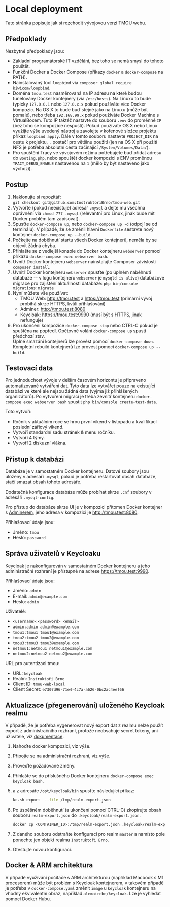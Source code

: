 # Local deployment

Tato stránka popisuje jak si rozchodit vývojovou verzi TMOU webu.

## Předpoklady

Nezbytné předpoklady jsou:

- Základní programátorské IT vzdělání, bez toho se nemá smysl do tohoto pouštět.
- Funkční Docker a Docker Compose (příkazy `docker` a `docker-compose` na PATH).
- Nainstalovaný tool `loopbind` via `composer global require kiwicom/loopbind`.
- Doména `tmou.test` nasměrovaná na IP adresu na které budou tunelovány Docker kontejnery (via `/etc/hosts`).
  Na Linuxu to bude typicky `127.0.0.1` nebo `127.0.x.x` pokud používáte více Docker kompozic.
  Na OS X to bude buď stejné jako na Linuxu (může být pomalé), nebo třeba `192.168.99.x` pokud používáte Docker Machine s VirtualBoxem.
  Tuto IP taktéž nastavte do souboru `.env` do proměnné `IP` (bez toho se kompozice nespustí).
  Pokud používáte OS X nebo Linux využijte výše uvedený nástroj a zavolejte v kořenové složce projektu příkaz `loopbind apply`.
  Dále v tomto souboru nastavte `PROJECT_DIR` na cestu k projektu, `.` postačí pro většinu použití (jen na OS X při použití NFS je potřeba absolutní cesta začínající `/System/Volumes/Data/`).
- Pro spuštění Tracy ve vývojovém režimu potřebujete buď přidat adresu do `Booting.php`, nebo spouštět docker kompozici s ENV proměnou `TRACY_DEBUG_ENABLE` nastavenou na `1` (mělo by být nastaveno jako výchozí).

## Postup

1. Naklonujte si repozitář:  
   `git checkout git@github.com:InstruktoriBrno/tmou-web.git`
2. Vytvořte (pokud neexistuje) adresář `.mysql` a dejte mu všechna oprávnění via `chmod 777 .mysql` (relevantní pro Linux, jinak bude mít Docker problém tam zapisovat).
3. Spusťte `docker-compose up`, nebo `docker-compose up -d` (odpojí se od terminálu). V případě, že se změnil hlavní `Dockerfile` sestavte nový kontejner `docker-compose up --build`.
4. Počkejte na doběhnutí startu všech Docker kontejnerů, neměla by se objevit žádná chyba.
5. Přihlašte se z vedlejší konzole do Docker kontejneru `webserver` pomocí příkazu `docker-compose exec webserver bash`.
6. Uvnitř Docker kontejneru `webserver` nainstalujte Composer závislosti `composer install`.
7. Uvnitř Docker kontejneru `webserver` spusťte (po úplném naběhnutí databáze -- v logu kontejneru `webserver` je `mysqld is alive`) databázové migrace pro zajištění aktuálnosti databáze: `php bin/console migrations:migrate`
8. Nyní můžete vše používat:
   - TMOU Web: http://tmou.test a https://tmou.test (primární vývoj probíhá skrze HTTPS, kvůli přihlašování)
   - Adminer: http://tmou.test:8080
   - Keycloak: https://tmou.test:9990 (musí být s HTTPS, jinak nefunguje)
9. Pro ukončení kompozice `docker-compose stop` nebo CTRL-C pokud je spuštěna na popředí.
   Opětovné volání `docker-compose up` spustí předchozí stav.  
   Úplné smazání kontejnerů lze provést pomocí `docker-compose down`.  
   Kompletní rebuild kontejnerů lze provést pomocí `docker-compose up --build`.
   
## Testovací data

Pro jednoduchost vývoje v delším časovém horizontu je připraveno automatizované vytváření dat.
Tyto data lze vytvářet pouze na existující databázi ve které ale nejsou žádná data (vyjma již přihlášených organizátorů).
Po vytvoření migrací je třeba zevnitř kontejneru `docker-compose exec webserver bash` spustit `php bin/console create-test-data`.

Toto vytvoří:
- Ročník v aktuálním roce se hrou první víkend v listopadu a kvalifikací poslední zářiový víkend.
- Vytvoří standardní sadu stránek & menu ročníku.
- Vytvoří 4 týmy.
- Vytvoří 2 diskuzní vlákna.

## Přístup k databázi

Databáze je v samostatném Docker kontejneru. Datové soubory jsou uloženy v adresáři `.mysql`, pokud je
potřeba restartovat obsah databáze, stačí smazat obsah tohoto adresáře.

Dodatečná konfigurace databáze může probíhat skrze `.cnf` soubory v adresáři `.mysql-config`.

Pro přístup do databáze skrze UI je v kompozici přítomen Docker kontejner s [Adminerem](https://www.adminer.org/cs/),
jeho adresa v kompozici je http://tmou.test:8080.

Přihlašovací údaje jsou:

- Jméno: `tmou`
- Heslo: `password`

## Správa uživatelů v Keycloaku

Keycloak je nakonfigurován v samostatném Docker kontejneru a jeho administrační rozhraní je přístupné na adrese https://tmou.test:9990.

Přihlašovací údaje jsou:

- Jméno: `admin`
- E-mail: `admin@example.com`
- Heslo: `admin`

Uživatelé:

- `<username>:<password> <email>`
- `admin:admin admin@example.com`
- `tmou1:tmou1 tmou1@example.com`
- `tmou2:tmou2 tmou2@example.com`
- `tmou3:tmou3 tmou3@example.com`
- `netmou1:netmou1 netmou1@example.com`
- `netmou2:netmou2 netmou2@example.com`

URL pro autentizaci tmou:

- URL: `keycloak`
- Realm: `Instruktoři Brno`
- Client ID: `tmou-web-local`
- Client Secret: `e7307d96-71e4-4c7a-a626-0bc2ac4eef66`

## Aktualizace (přegenerování) uloženého Keycloak realmu

V případě, že je potřeba vygenerovat nový export dat z realmu nelze použít export z administračního rozhraní,
protože neobsahuje secret tokeny, ani uživatele, viz [dokumentace](https://access.redhat.com/documentation/en-us/red_hat_single_sign-on/7.0/html/server_administration_guide/export_import).

1. Nahoďte docker kompozici, viz výše.
2. Připojte se na administrační rozhraní, viz výše.
3. Proveďte požadované změny.
4. Přihlašte se do příslušného Docker kontejneru `docker-compose exec keycloak bash`.
5. a z adresáře `/opt/keycloak/bin` spusťte následující příkaz:

    ```bash
    kc.sh export  --file /tmp/realm-export.json
    ```
6. Po úspěšném doběhnutí (a ukončení pomocí CTRL-C) zkopírujte obsah souboru `realm-export.json` do `.keycloak/realm-export.json`.
   ```bash
   docker cp <CONTAINER_ID>:/tmp/realm-export.json .keycloak/realm-export.json
   ```
7. Z daného souboru odstraňte konfiguraci pro realm `master` a namísto pole ponechte jen objekt realmu `Instruktoři Brno`.
8. Otestujte novou konfiguraci.

## Docker & ARM architektura

V případě využívání počítače s ARM architekturou (například Macbook s M1 procesorem) může být problém s Keycloak kontejnerem, v takovém případě je
potřeba v `docker-compose.yaml` změnit `image` u `keycloak` kontejneru na vhodný ekvivalentní obraz, například `alemairebe/keycloak`. Lze je vyhledat pomocí Docker Hubu.

